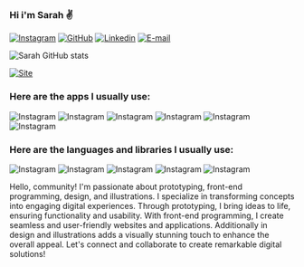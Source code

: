 
### Hi i'm Sarah ✌️

[![Instagram](https://img.shields.io/badge/Instagram-E4405F?style=for-the-badge&logo=instagram&logoColor=white)](https://www.instagram.com/taehortiz/)
[![GitHub](https://img.shields.io/badge/GitHub-100000?style=for-the-badge&logo=github&logoColor=white)](https://github.com/SarahSHortiz)
[![Linkedin](https://img.shields.io/badge/LinkedIn-0077B5?style=for-the-badge&logo=linkedin&logoColor=white)](https://www.linkedin.com/in/sarah-hortiz-3430131a8/)
[![E-mail](https://img.shields.io/badge/Gmail-D14836?style=for-the-badge&logo=gmail&logoColor=white)](ssantoshortizr@gmail.com)

![Sarah GitHub stats](https://github-readme-stats.vercel.app/api?username=SarahSHortiz&show_icons=true&theme=onedark)

[![Site](https://img.shields.io/website-up-down-green-red/http/monip.org.svg)](https://www.sarahhortiz.com.br)

### Here are the apps I usually use:

![Instagram](https://aleen42.github.io/badges/src/photoshop.svg)
![Instagram](https://aleen42.github.io/badges/src/illustrator.svg)
![Instagram](https://aleen42.github.io/badges/src/after_effects.svg)
![Instagram](https://img.shields.io/badge/Visual_Studio-5C2D91?style=for-the-badge&logo=visual%20studio&logoColor=white)
![Instagram](https://img.shields.io/badge/Visual_Studio_Code-0078D4?style=for-the-badge&logo=visual%20studio%20code&logoColor=white)
![Instagram](https://img.shields.io/badge/sublime_text-%23575757.svg?&style=for-the-badge&logo=sublime-text&logoColor=important0)

### Here are the languages and libraries I usually use:

![Instagram](https://img.shields.io/badge/React_Native-20232A?style=for-the-badge&logo=react&logoColor=61DAFB)
![Instagram](https://img.shields.io/badge/C%23-239120?style=for-the-badge&logo=c-sharp&logoColor=white)
![Instagram](https://img.shields.io/badge/.NET-5C2D91?style=for-the-badge&logo=.net&logoColor=white)
![Instagram](https://img.shields.io/badge/JavaScript-F7DF1E?style=for-the-badge&logo=javascript&logoColor=black)
![Instagram](https://img.shields.io/badge/Node.js-43853D?style=for-the-badge&logo=node.js&logoColor=white)

  Hello, community! 
  I'm passionate about prototyping, front-end programming, design, and illustrations. I specialize in transforming concepts into engaging digital experiences. 
  Through prototyping, I bring ideas to life, ensuring functionality and usability. With front-end programming, I create seamless and user-friendly websites and applications. Additionally in design and illustrations adds a visually stunning touch to enhance the overall appeal.
  Let's connect and collaborate to create remarkable digital solutions!
